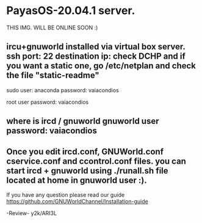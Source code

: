 # PayasOS-20.04.1 server.

THIS IMG. WILL BE ONLINE SOON :)

ircu+gnuworld installed via virtual box server.
ssh port: 22
destination ip: check DCHP and if you want
a static one, go /etc/netplan and check
the file "static-readme"
------------------------------------------
sudo user: anaconda
password: vaiacondios

root user
password: vaiacondios

where is ircd / gnuworld
gnuworld user
password: vaiacondios
------------------------------------------
Once you edit ircd.conf, GNUWorld.conf
cservice.conf and ccontrol.conf files.
you can start ircd + gnuworld using
./runall.sh file located at home in
gnuworld user :).
------------------------------------------

If you have any question please read our guide
https://github.com/GNUWorldChannel/Installation-guide

-Review- y2k/ARI3L
